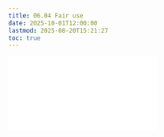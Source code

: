 ```yaml
---
title: 06.04 Fair use
date: 2025-10-01T12:00:00
lastmod: 2025-08-20T15:21:27
toc: true
---
```


![Link to included file content](../../../../copyright/fair-use.md)
